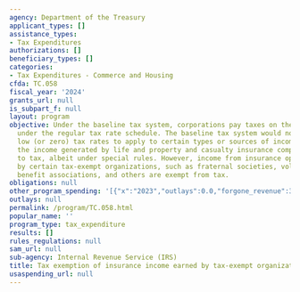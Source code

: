 ```yaml
---
agency: Department of the Treasury
applicant_types: []
assistance_types:
- Tax Expenditures
authorizations: []
beneficiary_types: []
categories:
- Tax Expenditures - Commerce and Housing
cfda: TC.058
fiscal_year: '2024'
grants_url: null
is_subpart_f: null
layout: program
objective: Under the baseline tax system, corporations pay taxes on their profits
  under the regular tax rate schedule. The baseline tax system would not allow preferentially
  low (or zero) tax rates to apply to certain types or sources of income. Generally
  the income generated by life and property and casualty insurance companies is subject
  to tax, albeit under special rules. However, income from insurance operations conducted
  by certain tax-exempt organizations, such as fraternal societies, voluntary employee
  benefit associations, and others are exempt from tax.
obligations: null
other_program_spending: '[{"x":"2023","outlays":0.0,"forgone_revenue":370000000.0},{"x":"2024","outlays":0.0,"forgone_revenue":390000000.0},{"x":"2025","outlays":0.0,"forgone_revenue":400000000.0}]'
outlays: null
permalink: /program/TC.058.html
popular_name: ''
program_type: tax_expenditure
results: []
rules_regulations: null
sam_url: null
sub-agency: Internal Revenue Service (IRS)
title: Tax exemption of insurance income earned by tax-exempt organizations
usaspending_url: null
---
```

